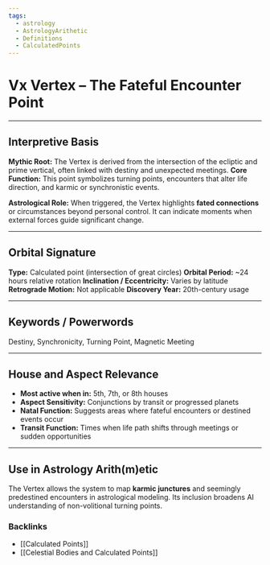 ```yaml
---
tags:
  - astrology
  - AstrologyArithetic
  - Definitions
  - CalculatedPoints
---
```


# Vx Vertex – The Fateful Encounter Point

---

## Interpretive Basis

**Mythic Root:**
The Vertex is derived from the intersection of the ecliptic and prime vertical, often linked with destiny and unexpected meetings.
**Core Function:**
This point symbolizes turning points, encounters that alter life direction, and karmic or synchronistic events.

**Astrological Role:**
When triggered, the Vertex highlights **fated connections** or circumstances beyond personal control. It can indicate moments when external forces guide significant change.

---

## Orbital Signature

**Type:** Calculated point (intersection of great circles)
**Orbital Period:** ~24 hours relative rotation
**Inclination / Eccentricity:** Varies by latitude
**Retrograde Motion:** Not applicable
**Discovery Year:** 20th-century usage

---

## Keywords / Powerwords

Destiny, Synchronicity, Turning Point, Magnetic Meeting

---

## House and Aspect Relevance

- **Most active when in:** 5th, 7th, or 8th houses
- **Aspect Sensitivity:** Conjunctions by transit or progressed planets
- **Natal Function:** Suggests areas where fateful encounters or destined events occur
- **Transit Function:** Times when life path shifts through meetings or sudden opportunities

---

## Use in Astrology Arith(m)etic

The Vertex allows the system to map **karmic junctures** and seemingly predestined encounters in astrological modeling. Its inclusion broadens AI understanding of non-volitional turning points.

### Backlinks
- [[Calculated Points]]
- [[Celestial Bodies and Calculated Points]]
